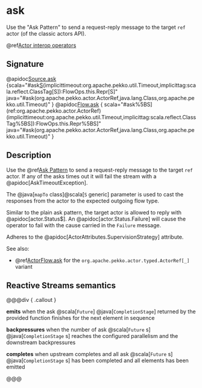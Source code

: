 # ask

Use the "Ask Pattern" to send a request-reply message to the target `ref` actor (of the classic actors API).

@ref[Actor interop operators](../index.md#actor-interop-operators)

## Signature

@apidoc[Source.ask](Source) {scala="#ask[S](ref:org.apache.pekko.actor.ActorRef)(implicittimeout:org.apache.pekko.util.Timeout,implicittag:scala.reflect.ClassTag[S]):FlowOps.this.Repr[S]" java="#ask(org.apache.pekko.actor.ActorRef,java.lang.Class,org.apache.pekko.util.Timeout)" }
@apidoc[Flow.ask](Flow$) { scala="#ask%5BS](ref:org.apache.pekko.actor.ActorRef)(implicittimeout:org.apache.pekko.util.Timeout,implicittag:scala.reflect.ClassTag%5BS]):FlowOps.this.Repr%5BS]" java="#ask(org.apache.pekko.actor.ActorRef,java.lang.Class,org.apache.pekko.util.Timeout)" }

## Description

Use the @ref[Ask Pattern](../../../actors.md#ask-send-and-receive-future) to send a request-reply message to the target `ref` actor.
If any of the asks times out it will fail the stream with a @apidoc[AskTimeoutException].

The @java[`mapTo` class]@scala[`S` generic] parameter is used to cast the responses from the actor to the expected outgoing flow type.

Similar to the plain ask pattern, the target actor is allowed to reply with @apidoc[actor.Status$].
An @apidoc[actor.Status.Failure] will cause the operator to fail with the cause carried in the `Failure` message.

Adheres to the @apidoc[ActorAttributes.SupervisionStrategy] attribute.

See also:

* @ref[ActorFlow.ask](../ActorFlow/ask.md) for the `org.apache.pekko.actor.typed.ActorRef[_]` variant

## Reactive Streams semantics

@@@div { .callout }

**emits** when the ask @scala[`Future`] @java[`CompletionStage`] returned by the provided function finishes for the next element in sequence


**backpressures** when the number of ask @scala[`Future` s] @java[`CompletionStage` s] reaches the configured parallelism and the downstream backpressures

**completes** when upstream completes and all ask @scala[`Future` s] @java[`CompletionStage` s] has been completed and all elements has been emitted


@@@

